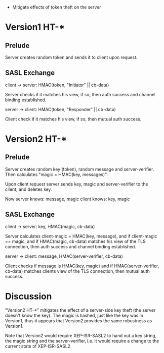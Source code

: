 * Mitigate effects of token theft on the server


Version1 HT-*
============

Prelude
-------

Server creates random token and sends it to client upon request.

SASL Exchange
-------------

client → server: HMAC(token, "Initiator" || cb-data)

Server checks if it matches his view, if so, then auth success and
channel binding established.

server → client: HMAC(token, "Responder" || cb-data)

Client check if it matches his view, if so, then mutual auth success.

Version2 HT-*
========

Prelude
-------

Server creates random key (token), random message and
server-verifier. Then calculates "magic = HMAC(key, messages)".

Upon client request server sends key, magic and server-verifier to the
client, and deletes key.

Now
server knows: message, magic
client knows: key,     magic

SASL Exchange
-------------

client → server: key, HMAC(magic, cb-data)

Server calculates client-magic = HMAC(key, message), and if
client-magic == magic, and if HMAC(magic, cb-data)
matches his view of the TLS connection, then auth success and channel
binding established.

server → client: message, HMAC(server-verifier, cb-data)

Client checks if message is HMAC(key, magic) and if
HMAC(server-verifier, cb-data) matches clients view of the TLS
connection, then mutual auth success.

Discussion
==========

"Version2 HT-*" mitigates the effect of a server-side key theft (the
server doesn't know the key). The magic is hashed, just like the key
was in Version1, thus it appears that Version2 provides the same
robustness as Version1.

Note that Version2 would require XEP-ISR-SASL2 to hand out a key
string, the magic string and the server-verifier, i.e. it would
require a change to the current state of XEP-ISR-SASL2.
